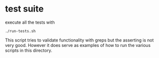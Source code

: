 # test suite

execute all the tests with

	./run-tests.sh

This script tries to validate functionality with greps but the asserting is not very good.
However it does serve as examples of how to run the various scripts in this directory.

